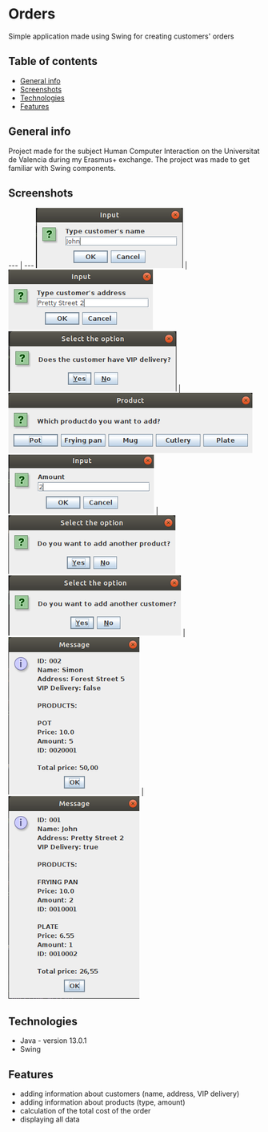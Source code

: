 # Orders
Simple application made using Swing for creating customers' orders 

## Table of contents
* [General info](#general-info)
* [Screenshots](#screenshots)
* [Technologies](#technologies)
* [Features](#features)

## General info
Project made for the subject Human Computer Interaction on the Universitat de Valencia during my Erasmus+ exchange. The project was made to get familiar with Swing components.

## Screenshots
--- | --- 
![Screenshot1](./img/screenshot1.png)  |  ![Screenshot2](./img/screenshot2.png)
![Screenshot3](./img/screenshot3.png)  |  ![Screenshot4](./img/screenshot4.png)
![Screenshot5](./img/screenshot5.png)  |  ![Screenshot6](./img/screenshot6.png)
![Screenshot7](./img/screenshot7.png)  | 
![Screenshot8](./img/screenshot8.png)  |  ![Screenshot9](./img/screenshot9.png)

## Technologies
* Java - version 13.0.1
* Swing

## Features
* adding information about customers (name, address, VIP delivery)
* adding information about products (type, amount)
* calculation of the total cost of the order
* displaying all data



